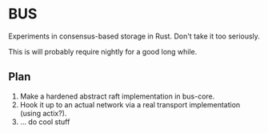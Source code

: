 BUS
===

Experiments in consensus-based storage in Rust. Don't take it too seriously.

This is will probably require nightly for a good long while.

Plan
----

 1. Make a hardened abstract raft implementation in bus-core.
 2. Hook it up to an actual network via a real transport implementation (using actix?).
 3. ... do cool stuff
